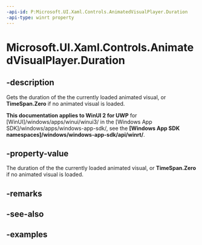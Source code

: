 ```yaml
---
-api-id: P:Microsoft.UI.Xaml.Controls.AnimatedVisualPlayer.Duration
-api-type: winrt property
---
```


<!-- Property syntax.
public TimeSpan Duration { get; }
-->

# Microsoft.UI.Xaml.Controls.AnimatedVisualPlayer.Duration

## -description

Gets the duration of the the currently loaded animated visual, or **TimeSpan.Zero** if no animated visual is loaded.

**This documentation applies to WinUI 2 for UWP** for [WinUI]/windows/apps/winui/winui3/ in the [Windows App SDK]/windows/apps/windows-app-sdk/, see the **[Windows App SDK namespaces]/windows/windows-app-sdk/api/winrt/**.

## -property-value

The duration of the the currently loaded animated visual, or **TimeSpan.Zero** if no animated visual is loaded.

## -remarks

## -see-also

## -examples

